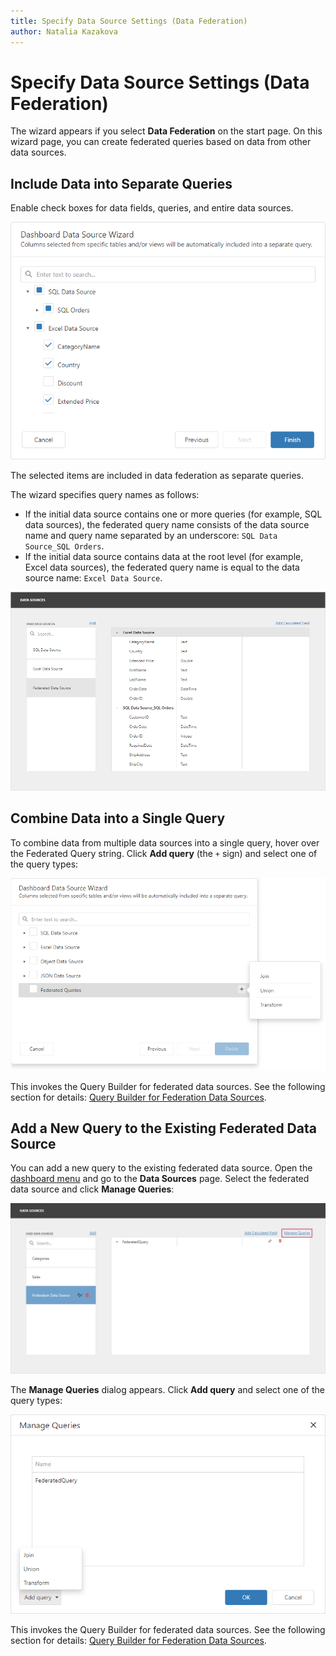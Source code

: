 ```yaml
---
title: Specify Data Source Settings (Data Federation)
author: Natalia Kazakova
---
```

# Specify Data Source Settings (Data Federation)

The wizard appears if you select **Data Federation** on the start page. On this wizard page, you can create federated queries based on data from other data sources.

## Include Data into Separate Queries
Enable check boxes for data fields, queries, and entire data sources.

![Dashboard Data Source Wizard for Data Federation - Select data fields and queries](../../../../../images/web-dashboard-federated-wizard-select-data-fields-and-queries.png)

The selected items are included in data federation as separate queries.

The wizard specifies query names as follows:

- If the initial data source contains one or more queries (for example, SQL data sources), the federated query name consists of the data source name and query name separated by an underscore: `SQL Data Source_SQL Orders`.
- If the initial data source contains data at the root level (for example, Excel data sources), the federated query name is equal to the data source name: `Excel Data Source`.

![Dashboard Data Source Wizard for Data Federation - Resulted federated queries](../../../../../images/web-dashboard-federated-wizard-federated-queries.png)

## Combine Data into a Single Query

To combine data from multiple data sources into a single query, hover over the Federated Query string. Click **Add query** (the `+` sign) and select one of the query types:

![Dashboard Data Source Wizard for Data Federation - Create a single query](../../../../../images/web-dashboard-federated-wizard-create-single-query.png)

This invokes the Query Builder for federated data sources. See the following section for details: [Query Builder for Federation Data Sources](../query-builder.md#query-builder-for-federated-data-sources).

## Add a New Query to the Existing Federated Data Source

You can add a new query to the existing federated data source. Open the [dashboard menu](../../dashboard-menu.md) and go to the **Data Sources** page. Select the federated data source and click **Manage Queries**:

![Web Dashboard - Invoke the Manage queries dialog for Data Federation](../../../../../images/web-dashboard-federated-data-source-manage-queries-link.png)

The **Manage Queries** dialog appears. Click **Add query** and select one of the query types:

![Web Dashboard - Manage queries dialog for Data Federation](../../../../../images/web-dashboard-federated-data-source-manage-queries-dialog.png)

This invokes the Query Builder for federated data sources. See the following section for details: [Query Builder for Federation Data Sources](../query-builder.md#query-builder-for-federated-data-sources).